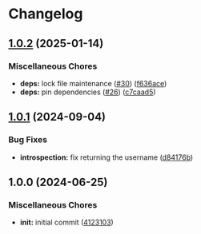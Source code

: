# Changelog

## [1.0.2](https://github.com/xcoorp/laravel-passport-introspection/compare/v1.0.1...v1.0.2) (2025-01-14)


### Miscellaneous Chores

* **deps:** lock file maintenance ([#30](https://github.com/xcoorp/laravel-passport-introspection/issues/30)) ([f636ace](https://github.com/xcoorp/laravel-passport-introspection/commit/f636acee273a7e0547e2cb8884653f733424766b))
* **deps:** pin dependencies ([#26](https://github.com/xcoorp/laravel-passport-introspection/issues/26)) ([c7caad5](https://github.com/xcoorp/laravel-passport-introspection/commit/c7caad57ebe441bc3a6a547349aa816425874308))

## [1.0.1](https://github.com/xcoorp/laravel-passport-introspection/compare/v1.0.0...v1.0.1) (2024-09-04)


### Bug Fixes

* **introspection:** fix returning the username ([d84176b](https://github.com/xcoorp/laravel-passport-introspection/commit/d84176bd0fbbc26ce2bdf14a05932ec4ddd0ee93))

## 1.0.0 (2024-06-25)


### Miscellaneous Chores

* **init:** initial commit ([4123103](https://github.com/xcoorp/laravel-passport-introspection/commit/4123103f0e1d3f4cffb2a9eea7058941832c7b7b))
